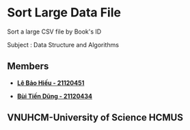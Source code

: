 # Sort Large Data File

Sort a large CSV file by Book's ID

Subject : Data Structure and Algorithms

## Members
- **[Lê Bảo Hiếu - 21120451](https://github.com/vipmanpum)**

- **[Bùi Tiến Dũng - 21120434](https://github.com/btDungg)**

## VNUHCM-University of Science HCMUS
